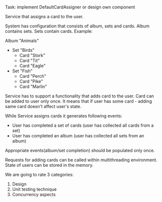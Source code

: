 Task: implement DefaultCardAssigner or design own component

Service that assigns a card to the user.

System has configuration that consists of album, sets and cards. Album contains sets. Sets contain cards.
Example:

Album "Animals"

* Set "Birds"
  * Card "Stork"
  * Card "Tit"
  * Card "Eagle"
* Set "Fish"
  * Card "Perch"
  * Card "Pike"
  * Card "Marlin"

Service has to support a functionality that adds card to the user. Card can be added to user only once. 
It means that if user has some card - adding same card doesn't affect user's state.

While Service assigns cards it generates following events:

- User has completed a set of cards (user has collected all cards from a set)
- User has completed an album (user has collected all sets from an album)

Appropriate events(album/set completion) should be populated only once.

Requests for adding cards can be called within multithreading environment. State of users can be stored in the memory.

We are going to rate 3 categories:
1. Design
2. Unit testing technique
3. Concurrency aspects